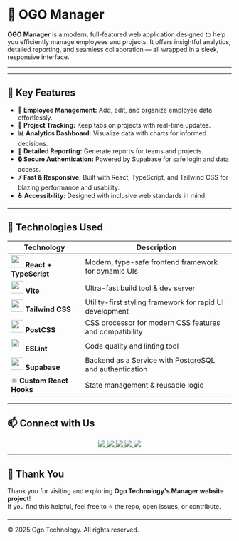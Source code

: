 # 🚀 OGO Manager

**OGO Manager** is a modern, full-featured web application designed to help you efficiently manage employees and projects. It offers insightful analytics, detailed reporting, and seamless collaboration — all wrapped in a sleek, responsive interface.

---

---

## 🎯 Key Features

- **👥 Employee Management:** Add, edit, and organize employee data effortlessly.
- **📁 Project Tracking:** Keep tabs on projects with real-time updates.
- **📊 Analytics Dashboard:** Visualize data with charts for informed decisions.
- **📝 Detailed Reporting:** Generate reports for teams and projects.
- **🔒 Secure Authentication:** Powered by Supabase for safe login and data access.
- **⚡ Fast & Responsive:** Built with React, TypeScript, and Tailwind CSS for blazing performance and usability.
- **♿ Accessibility:** Designed with inclusive web standards in mind.

---

## 🧰 Technologies Used

| Technology | Description |
|------------|-------------|
| <img src="https://cdn.jsdelivr.net/gh/devicons/devicon/icons/react/react-original.svg" width="28" /> **React + TypeScript** | Modern, type-safe frontend framework for dynamic UIs |
| <img src="https://vitejs.dev/logo.svg" width="28" /> **Vite** | Ultra-fast build tool & dev server |
| <img src="https://cdn.jsdelivr.net/gh/devicons/devicon/icons/tailwindcss/tailwindcss-plain.svg" width="28" /> **Tailwind CSS** | Utility-first styling framework for rapid UI development |
| <img src="https://cdn.jsdelivr.net/gh/devicons/devicon/icons/postcss/postcss-original.svg" width="28" /> **PostCSS** | CSS processor for modern CSS features and compatibility |
| <img src="https://cdn.jsdelivr.net/gh/devicons/devicon/icons/eslint/eslint-original.svg" width="28" /> **ESLint** | Code quality and linting tool |
| <img src="https://avatars.githubusercontent.com/u/54469796?s=200&v=4" width="28" /> **Supabase** | Backend as a Service with PostgreSQL and authentication |
| ⚛️ **Custom React Hooks** | State management & reusable logic |

---

## 📫 Connect with Us

<p align="center">
  <a href="https://linkedin.com/company/ogotechnology" target="_blank">
    <img src="https://img.shields.io/badge/-LinkedIn-0A66C2?style=for-the-badge&logo=linkedin&logoColor=white&labelColor=0A66C2" />
  </a>
  <a href="https://instagram.com/ogotechnology" target="_blank">
    <img src="https://img.shields.io/badge/-Instagram-E4405F?style=for-the-badge&logo=instagram&logoColor=white&labelColor=E4405F" />
  </a>
  <a href="https://facebook.com/ogotechnology" target="_blank">
    <img src="https://img.shields.io/badge/-Facebook-1877F2?style=for-the-badge&logo=facebook&logoColor=white&labelColor=1877F2" />
  </a>
  <a href="https://wa.me/1234567890" target="_blank">
    <img src="https://img.shields.io/badge/-WhatsApp-25D366?style=for-the-badge&logo=whatsapp&logoColor=white&labelColor=25D366" />
  </a>
  <a href="https://tiktok.com/@ogotechnology" target="_blank">
    <img src="https://img.shields.io/badge/-TikTok-010101?style=for-the-badge&logo=tiktok&logoColor=white&labelColor=010101" />
  </a>
</p>

---

## 🙏 Thank You

Thank you for visiting and exploring **Ogo Technology's Manager website project**!  
If you find this helpful, feel free to ⭐ the repo, open issues, or contribute.

---

©️ 2025 Ogo Technology. All rights reserved.
